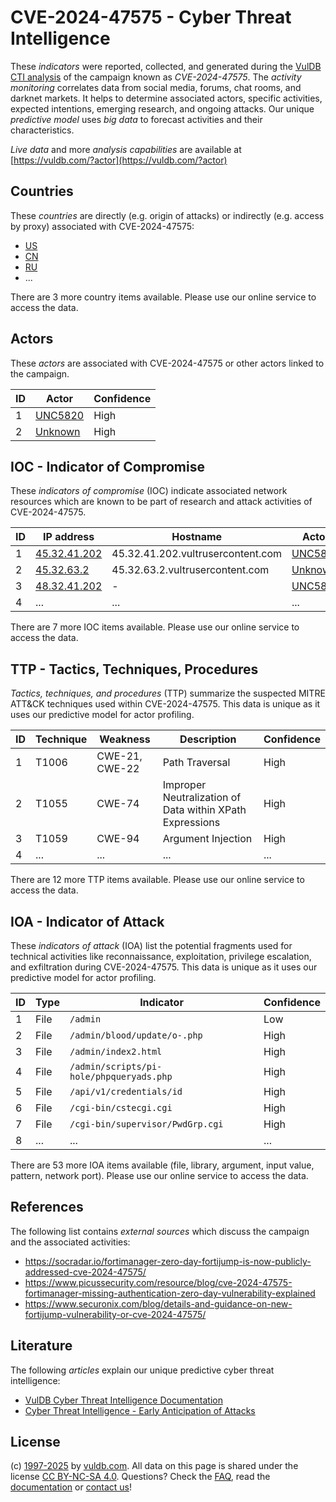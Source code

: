 # CVE-2024-47575 - Cyber Threat Intelligence

These _indicators_ were reported, collected, and generated during the [VulDB CTI analysis](https://vuldb.com/?kb.cti) of the campaign known as _CVE-2024-47575_. The _activity monitoring_ correlates data from social media, forums, chat rooms, and darknet markets. It helps to determine associated actors, specific activities, expected intentions, emerging research, and ongoing attacks. Our unique _predictive model_ uses _big data_ to forecast activities and their characteristics.

_Live data_ and more _analysis capabilities_ are available at [https://vuldb.com/?actor](https://vuldb.com/?actor)

## Countries

These _countries_ are directly (e.g. origin of attacks) or indirectly (e.g. access by proxy) associated with CVE-2024-47575:

* [US](https://vuldb.com/?country.us)
* [CN](https://vuldb.com/?country.cn)
* [RU](https://vuldb.com/?country.ru)
* ...

There are 3 more country items available. Please use our online service to access the data.

## Actors

These _actors_ are associated with CVE-2024-47575 or other actors linked to the campaign.

ID | Actor | Confidence
-- | ----- | ----------
1 | [UNC5820](https://vuldb.com/?actor.unc5820) | High
2 | [Unknown](https://vuldb.com/?actor.unknown) | High

## IOC - Indicator of Compromise

These _indicators of compromise_ (IOC) indicate associated network resources which are known to be part of research and attack activities of CVE-2024-47575.

ID | IP address | Hostname | Actor | Confidence
-- | ---------- | -------- | ----- | ----------
1 | [45.32.41.202](https://vuldb.com/?ip.45.32.41.202) | 45.32.41.202.vultrusercontent.com | [UNC5820](https://vuldb.com/?actor.unc5820) | Medium
2 | [45.32.63.2](https://vuldb.com/?ip.45.32.63.2) | 45.32.63.2.vultrusercontent.com | [Unknown](https://vuldb.com/?actor.unknown) | Medium
3 | [48.32.41.202](https://vuldb.com/?ip.48.32.41.202) | - | [UNC5820](https://vuldb.com/?actor.unc5820) | High
4 | ... | ... | ... | ...

There are 7 more IOC items available. Please use our online service to access the data.

## TTP - Tactics, Techniques, Procedures

_Tactics, techniques, and procedures_ (TTP) summarize the suspected MITRE ATT&CK techniques used within CVE-2024-47575. This data is unique as it uses our predictive model for actor profiling.

ID | Technique | Weakness | Description | Confidence
-- | --------- | -------- | ----------- | ----------
1 | T1006 | CWE-21, CWE-22 | Path Traversal | High
2 | T1055 | CWE-74 | Improper Neutralization of Data within XPath Expressions | High
3 | T1059 | CWE-94 | Argument Injection | High
4 | ... | ... | ... | ...

There are 12 more TTP items available. Please use our online service to access the data.

## IOA - Indicator of Attack

These _indicators of attack_ (IOA) list the potential fragments used for technical activities like reconnaissance, exploitation, privilege escalation, and exfiltration during CVE-2024-47575. This data is unique as it uses our predictive model for actor profiling.

ID | Type | Indicator | Confidence
-- | ---- | --------- | ----------
1 | File | `/admin` | Low
2 | File | `/admin/blood/update/o-.php` | High
3 | File | `/admin/index2.html` | High
4 | File | `/admin/scripts/pi-hole/phpqueryads.php` | High
5 | File | `/api/v1/credentials/id` | High
6 | File | `/cgi-bin/cstecgi.cgi` | High
7 | File | `/cgi-bin/supervisor/PwdGrp.cgi` | High
8 | ... | ... | ...

There are 53 more IOA items available (file, library, argument, input value, pattern, network port). Please use our online service to access the data.

## References

The following list contains _external sources_ which discuss the campaign and the associated activities:

* https://socradar.io/fortimanager-zero-day-fortijump-is-now-publicly-addressed-cve-2024-47575/
* https://www.picussecurity.com/resource/blog/cve-2024-47575-fortimanager-missing-authentication-zero-day-vulnerability-explained
* https://www.securonix.com/blog/details-and-guidance-on-new-fortijump-vulnerability-or-cve-2024-47575/

## Literature

The following _articles_ explain our unique predictive cyber threat intelligence:

* [VulDB Cyber Threat Intelligence Documentation](https://vuldb.com/?kb.cti)
* [Cyber Threat Intelligence - Early Anticipation of Attacks](https://www.scip.ch/en/?labs.20201022)

## License

(c) [1997-2025](https://vuldb.com/?kb.changelog) by [vuldb.com](https://vuldb.com/?kb.about). All data on this page is shared under the license [CC BY-NC-SA 4.0](https://creativecommons.org/licenses/by-nc-sa/4.0/). Questions? Check the [FAQ](https://vuldb.com/?kb.faq), read the [documentation](https://vuldb.com/?kb) or [contact us](https://vuldb.com/?contact)!
